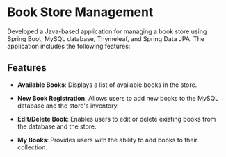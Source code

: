 # Book Store Management

Developed a Java-based application for managing a book store using Spring Boot, MySQL database, Thymeleaf, and Spring Data JPA. The application includes the following features:

## Features

- **Available Books**: Displays a list of available books in the store.

- **New Book Registration**: Allows users to add new books to the MySQL database and the store's inventory.

- **Edit/Delete Book**: Enables users to edit or delete existing books from the database and the store.

- **My Books**: Provides users with the ability to add books to their collection.

